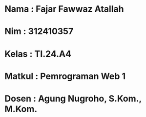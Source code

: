 # Nama : Fajar Fawwaz Atallah
# Nim  : 312410357
# Kelas : TI.24.A4
# Matkul : Pemrograman Web 1
# Dosen : Agung Nugroho, S.Kom., M.Kom.
